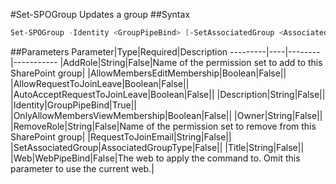 #Set-SPOGroup
Updates a group
##Syntax
```powershell
Set-SPOGroup -Identity <GroupPipeBind> [-SetAssociatedGroup <AssociatedGroupType>] [-AddRole <String>] [-RemoveRole <String>] [-Title <String>] [-Owner <String>] [-Description <String>] [-AllowRequestToJoinLeave <Boolean>] [-AutoAcceptRequestToJoinLeave <Boolean>] [-AllowMembersEditMembership <Boolean>] [-OnlyAllowMembersViewMembership <Boolean>] [-RequestToJoinEmail <String>] [-Web <WebPipeBind>]
```


##Parameters
Parameter|Type|Required|Description
---------|----|--------|-----------
|AddRole|String|False|Name of the permission set to add to this SharePoint group|
|AllowMembersEditMembership|Boolean|False||
|AllowRequestToJoinLeave|Boolean|False||
|AutoAcceptRequestToJoinLeave|Boolean|False||
|Description|String|False||
|Identity|GroupPipeBind|True||
|OnlyAllowMembersViewMembership|Boolean|False||
|Owner|String|False||
|RemoveRole|String|False|Name of the permission set to remove from this SharePoint group|
|RequestToJoinEmail|String|False||
|SetAssociatedGroup|AssociatedGroupType|False||
|Title|String|False||
|Web|WebPipeBind|False|The web to apply the command to. Omit this parameter to use the current web.|
